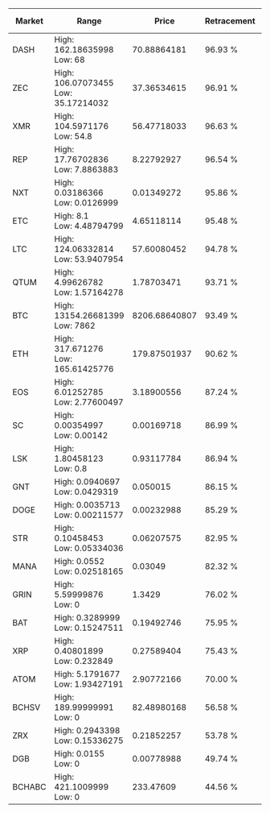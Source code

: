 | Market | Range | Price| Retracement | Doubles to 50% |
| --- | --- | --- | --- | --- |
| DASH | High: 162.18635998<br />Low: 68 | 70.88864181 | 96.93 % | 1.62 |
| ZEC | High: 106.07073455<br />Low: 35.17214032 | 37.36534615 | 96.91 % | 1.89 |
| XMR | High: 104.5971176<br />Low: 54.8 | 56.47718033 | 96.63 % | 1.41 |
| REP | High: 17.76702836<br />Low: 7.8863883 | 8.22792927 | 96.54 % | 1.56 |
| NXT | High: 0.03186366<br />Low: 0.0126999 | 0.01349272 | 95.86 % | 1.65 |
| ETC | High: 8.1<br />Low: 4.48794799 | 4.65118114 | 95.48 % | 1.35 |
| LTC | High: 124.06332814<br />Low: 53.9407954 | 57.60080452 | 94.78 % | 1.55 |
| QTUM | High: 4.99626782<br />Low: 1.57164278 | 1.78703471 | 93.71 % | 1.84 |
| BTC | High: 13154.26681399<br />Low: 7862 | 8206.68640807 | 93.49 % | 1.28 |
| ETH | High: 317.671276<br />Low: 165.61425776 | 179.87501937 | 90.62 % | 1.34 |
| EOS | High: 6.01252785<br />Low: 2.77600497 | 3.18900556 | 87.24 % | 1.38 |
| SC | High: 0.00354997<br />Low: 0.00142 | 0.00169718 | 86.99 % | 1.46 |
| LSK | High: 1.80458123<br />Low: 0.8 | 0.93117784 | 86.94 % | 1.40 |
| GNT | High: 0.0940697<br />Low: 0.0429319 | 0.050015 | 86.15 % | 1.37 |
| DOGE | High: 0.0035713<br />Low: 0.00211577 | 0.00232988 | 85.29 % | 1.22 |
| STR | High: 0.10458453<br />Low: 0.05334036 | 0.06207575 | 82.95 % | 1.27 |
| MANA | High: 0.0552<br />Low: 0.02518165 | 0.03049 | 82.32 % | 1.32 |
| GRIN | High: 5.59999876<br />Low: 0 | 1.3429 | 76.02 % | 2.09 |
| BAT | High: 0.3289999<br />Low: 0.15247511 | 0.19492746 | 75.95 % | 1.24 |
| XRP | High: 0.40801899<br />Low: 0.232849 | 0.27589404 | 75.43 % | 1.16 |
| ATOM | High: 5.1791677<br />Low: 1.93427191 | 2.90772166 | 70.00 % | 1.22 |
| BCHSV | High: 189.99999991<br />Low: 0 | 82.48980168 | 56.58 % | 1.15 |
| ZRX | High: 0.2943398<br />Low: 0.15336275 | 0.21852257 | 53.78 % | 1.02 |
| DGB | High: 0.0155<br />Low: 0 | 0.00778988 | 49.74 % | 0.00 |
| BCHABC | High: 421.1009999<br />Low: 0 | 233.47609 | 44.56 % | 0.00 |
